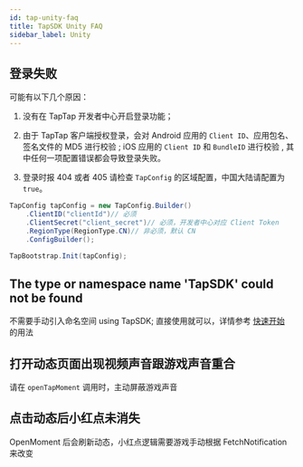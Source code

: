 ```yaml
---
id: tap-unity-faq
title: TapSDK Unity FAQ
sidebar_label: Unity
---
```


<head>
  <meta name="robots" content="noindex" />
</head>

## 登录失败
可能有以下几个原因：

1. 没有在 TapTap 开发者中心开启登录功能；

2. 由于 TapTap 客户端授权登录，会对 Android 应用的 `Client ID`、应用包名、签名文件的 MD5 进行校验 ; iOS 应用的 `Client ID` 和 `BundleID` 进行校验 , 其中任何一项配置错误都会导致登录失败。

3. 登录时报 404 或者 405 
请检查 `TapConfig` 的区域配置，中国大陆请配置为 `true`。
```c#
TapConfig tapConfig = new TapConfig.Builder()
    .ClientID("clientId")// 必须
    .ClientSecret("client_secret")// 必须，开发者中心对应 Client Token
    .RegionType(RegionType.CN)// 非必须，默认 CN
    .ConfigBuilder();

TapBootstrap.Init(tapConfig);
```

## The type or namespace name 'TapSDK' could not be found
不需要手动引入命名空间 using TapSDK; 直接使用就可以，详情参考 [快速开始](/sdk#初始化) 的用法

## 打开动态页面出现视频声音跟游戏声音重合
请在 `openTapMoment` 调用时，主动屏蔽游戏声音

## 点击动态后小红点未消失
OpenMoment 后会刷新动态，小红点逻辑需要游戏手动根据 FetchNotification 来改变
